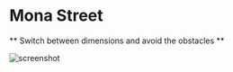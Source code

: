 # Mona Street

** Switch between dimensions and avoid the obstacles **

![screenshot](https://screenshotscdn.firefoxusercontent.com/images/704a9e2f-d7d2-47bf-a6ce-cfd413e5304b.png)
